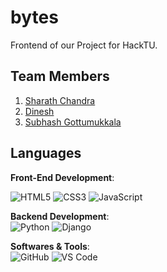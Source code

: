 # bytes
Frontend of our Project for HackTU. 

## Team Members

1. [Sharath Chandra](https://github.com/Sharathchandra345)
2. [Dinesh](https://github.com/agrawald12)
3. [Subhash Gottumukkala](https://github.com/subhashhhhhh)


## Languages

**Front-End Development**:

 ![HTML5](https://img.shields.io/badge/HTML5%20-%23E34F26.svg?style=for-the-badge&logo=html5&logoColor=white)
 ![CSS3](https://img.shields.io/badge/CSS%20-%231572B6.svg?style=for-the-badge&logo=css3&logoColor=white)
 ![JavaScript](https://img.shields.io/badge/JavaScript-323330?style=for-the-badge&logo=javascript&logoColor=F7DF1E)


**Backend Development**:
<br>
![Python](https://img.shields.io/badge/Python%20-%2314354C.svg?style=for-the-badge&logo=python&logoColor=white)
![Django](https://img.shields.io/badge/Django-092E20?style=for-the-badge&logo=django&logoColor=white)

**Softwares & Tools**:
<br>
![GitHub](https://img.shields.io/badge/GitHub-100000?style=for-the-badge&logo=github&logoColor=white)
![VS Code](https://img.shields.io/badge/Visual%20Studio%20Code-0078d7.svg?style=for-the-badge&logo=visual-studio-code&logoColor=white)
